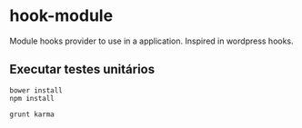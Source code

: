 # hook-module
Module hooks provider to use in a application. Inspired in wordpress hooks.

## Executar testes unitários
```
bower install
npm install

grunt karma
```
